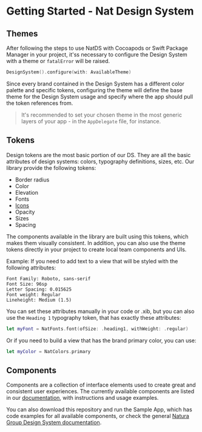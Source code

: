 # Getting Started - Nat Design System

## Themes
After following the steps to use NatDS with Cocoapods or Swift Package Manager in your project, it'ss necessary to configure the Design System with a theme or `fatalError` will be raised.

```swift
DesignSystem().configure(with: AvailableTheme)
```

Since every brand contained in the Design System has a different color palette and specific tokens, configuring the theme will define the base theme for the Design System usage and specify where the app should pull the token references from.

> It's recommended to set your chosen theme in the most generic layers of your app - in the `AppDelegate` file, for instance.

## Tokens

Design tokens are the most basic portion of our DS. They are all the basic attributes of design systems: colors, typography definitions, sizes, etc. Our library provide the following tokens:

- Border radius​
- Color​
- Elevation​
- Fonts
- [Icons](How%20to%20use%20icons.md)
- Opacity​
- Size​s
- Spacing​

The components available in the library are built using this tokens, which makes them visually consistent. In addition, you can also use the theme tokens directly in your project to create local team components and UIs.

Example:
If you need to add text to a view that will be styled with the following attributes:

```
Font Family: Roboto, sans-serif
Font Size: 96sp
Letter Spacing: 0.015625
Font weight: Regular
Lineheight: Medium (1.5)
```

You can set these attributes manually in your code or .xib, but you can also use the `Heading 1` typography token, that has exactly these attributes:

```swift
let myFont = NatFonts.font(ofSize: .heading1, withWeight: .regular)
```

Or if you need to build a view that has the brand primary color, you can use:

```swift
let myColor = NatColors.primary
```

## Components
Components are a collection of interface elements used to create great and consistent user experiences. The currently available components are listed in our [documentation](https://natds-ios.prd.naturacloud.com/documentation/index.html), with instructions and usage examples. 

You can also download this repository and run the Sample App, which has code examples for all available components, or check the general [Natura Group Design System documentation](https://natds.natura.design/docs).